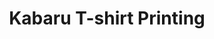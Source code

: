 ---
title: "Kabaru T-shirt Printing"
url: /batangas-city/kabaru-t-shirt-printing/
shop: copyshop
---